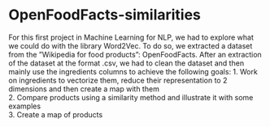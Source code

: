 # OpenFoodFacts-similarities

For this first project in Machine Learning for NLP, we had to explore what we could
do with the library Word2Vec. To do so, we extracted a dataset from the ”Wikipedia
for food products”: OpenFoodFacts.
After an extraction of the dataset at the format .csv, we had to clean the dataset
and then mainly use the ingredients columns to achieve the following goals:
    1. Work on ingredients to vectorize them, reduce their representation to 2 dimensions
    and then create a map with them  
    2. Compare products using a similarity method and illustrate it with some examples  
    3. Create a map of products
